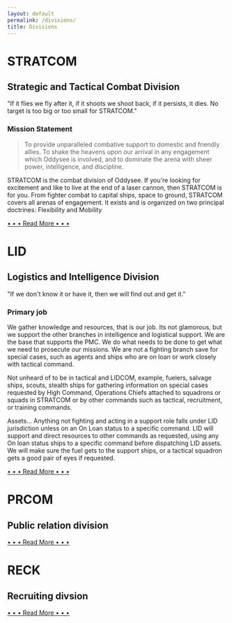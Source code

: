 ```yaml
---
layout: default
permalink: /divisions/
title: Divisions
---
```


<div class="text-center content-section">
<div class="container">
<div class="col-lg-8 col-lg-offset-2" markdown="1">

# STRATCOM

## Strategic and Tactical Combat Division

<div class="quote">
  "If it flies we fly after it, if it shoots we shoot back, if it persists, it dies. No target is
  too big or too small for STRATCOM."
</div>

### Mission Statement

> To provide unparalleled combative support to domestic and friendly allies. To shake the heavens
> upon our arrival in any engagement which Oddysee is involved, and to dominate the arena with sheer
> power, intelligence, and discipline.


STRATCOM is the combat division of Oddysee. If you're looking for excitement and like to live at the
end of a laser cannon, then STRATCOM is for you. From fighter combat to capital ships, space to
ground, STRATCOM covers all arenas of engagement. It exists and is organized on two principal
doctrines: Flexibility and Mobility

<a href="{{ site.baseurl }}/divisions/stratcom/" class="read-more">&bull; &bull; &bull; Read More &bull; &bull; &bull;</a>

</div>
</div>
</div>

<div class="invert text-center content-section">
<div class="container">
<div class="col-lg-8 col-lg-offset-2" markdown="1">

# LID

## Logistics and Intelligence Division

<div class="quote">
  "If we don't know it or have it, then we will find out and get it."
</div>


### Primary job

We gather knowledge and resources, that is our job. Its not glamorous, but we support the other
branches in intelligence and logistical support. We are the base that supports the PMC. We do what
needs to be done to get what we need to prosecute our missions. We are not a fighting branch save
for special cases, such as agents and ships who are on loan or work closely with tactical command.

Not unheard of to be in tactical and LIDCOM, example, fuelers, salvage ships, scouts, stealth ships
for gathering information on special cases requested by High Command, Operations Chiefs attached to
squadrons or squads in STRATCOM or by other commands such as tactical, recruitment, or training
commands.

Assets... Anything not fighting and acting in a support role falls under LID jurisdiction unless on
an On Loan status to a specific command. LID will support and direct resources to other commands as
requested, using any On loan status ships to a specific command before dispatching LID assets. We
will make sure the fuel gets to the support ships, or a tactical squadron gets a good pair of eyes
if requested.

<a href="{{ site.baseurl }}/divisions/lid" class="read-more">&bull; &bull; &bull; Read More &bull; &bull; &bull;</a>

</div>
</div>
</div>

<div class="text-center content-section">
<div class="container">
<div class="col-lg-8 col-lg-offset-2" markdown="1">

# PRCOM

## Public relation division

<a href="{{ site.baseurl }}/divisions/prcon" class="read-more">&bull; &bull; &bull; Read More &bull; &bull; &bull;</a>

</div>
</div>
</div>

<div class="invert text-center content-section">
<div class="container">
<div class="col-lg-8 col-lg-offset-2" markdown="1">

# RECK

## Recruiting divsion

<a href="{{ site.baseurl }}/divisions/stratcom" class="read-more">&bull; &bull; &bull; Read More &bull; &bull; &bull;</a>

</div>
</div>
</div>
